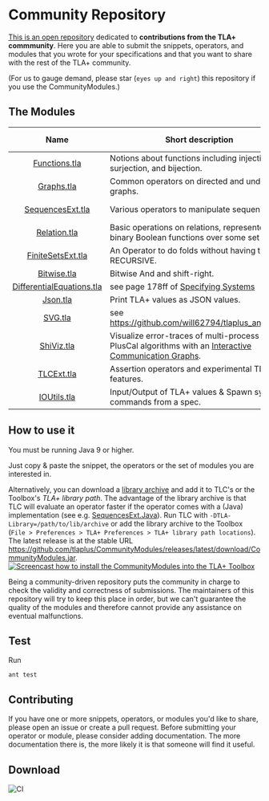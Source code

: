 Community Repository
====================

[This is an open repository](https://github.com/tlaplus/CommunityModules/) dedicated to **contributions from the TLA+ commmunity**.
Here you are able to submit the snippets, operators, and modules that you wrote for
your specifications and that you want to share with the rest of the TLA+ community.

(For us to gauge demand, please star (`eyes up and right`) this repository if you use the CommunityModules.)

The Modules
-----------

| Name  | Short description | Module Override? | Contributors |
| :--: | ---- | ---- | ---- |
| <a href="https://github.com/tlaplus/CommunityModules/blob/master/modules/Functions.tla">Functions.tla</a> | Notions about functions including injection, surjection, and bijection. | | [@muenchnerkindl](https://github.com/muenchnerkindl) |
| <a href="https://github.com/tlaplus/CommunityModules/blob/master/modules/Graphs.tla">Graphs.tla</a> | Common operators on directed and undirected graphs. | | Leslie Lamport |
| <a href="https://github.com/tlaplus/CommunityModules/blob/master/modules/SequencesExt.tla">SequencesExt.tla</a> | Various operators to manipulate sequences. | [&#10004;](https://github.com/tlaplus/CommunityModules/blob/master/modules/tlc2/overrides/SequencesExt.java)| [@muenchnerkindl](https://github.com/muenchnerkindl),[@lemmy](https://github.com/lemmy), [@hwayne](https://github.com/hwayne) |
| <a href="https://github.com/tlaplus/CommunityModules/blob/master/modules/Relation.tla">Relation.tla</a> | Basic operations on relations, represented as binary Boolean functions over some set S.| | [@muenchnerkindl](https://github.com/muenchnerkindl) |
| <a href="https://github.com/tlaplus/CommunityModules/blob/master/modules/FiniteSetsExt.tla">FiniteSetsExt.tla</a> | An Operator to do folds without having to use RECURSIVE. | &#10004;| [@hwayne](https://github.com/hwayne),[@lemmy](https://github.com/lemmy) |
| <a href="https://github.com/tlaplus/CommunityModules/blob/master/modules/Bitwise.tla">Bitwise.tla</a> | Bitwise And and shift-right. | [&#10004;](https://github.com/tlaplus/CommunityModules/blob/master/modules/tlc2/overrides/Bitwise.java) | [@lemmy](https://github.com/lemmy),[@pfeodrippe](https://github.com/pfeodrippe) |
| <a href="https://github.com/tlaplus/CommunityModules/blob/master/modules/DifferentialEquations.tla">DifferentialEquations.tla</a> | see page 178ff of [Specifying Systems](https://lamport.azurewebsites.net/tla/book-02-08-08.pdf)| | Leslie Lamport |
| <a href="https://github.com/tlaplus/CommunityModules/blob/master/modules/Json.tla">Json.tla</a> | Print TLA+ values as JSON values. | [&#10004;](https://github.com/tlaplus/CommunityModules/blob/master/modules/tlc2/overrides/Json.java)| [@kuujo](https://github.com/kuujo) |
| <a href="https://github.com/tlaplus/CommunityModules/blob/master/modules/SVG.tla">SVG.tla</a> | see https://github.com/will62794/tlaplus_animation | [&#10004;](https://github.com/tlaplus/CommunityModules/blob/master/modules/tlc2/overrides/SVG.java)| [@will62794](https://github.com/will62794), [@lemmy](https://github.com/lemmy) |
| <a href="https://github.com/tlaplus/CommunityModules/blob/master/modules/ShiViz.tla">ShiViz.tla</a> | Visualize error-traces of multi-process PlusCal algorithms with an [Interactive Communication Graphs](https://bestchai.bitbucket.io/shiviz/). |  | [@lemmy](https://github.com/lemmy) |
| <a href="https://github.com/tlaplus/CommunityModules/blob/master/modules/TLCExt.tla">TLCExt.tla</a> | Assertion operators and experimental TLC features. | [&#10004;](https://github.com/tlaplus/CommunityModules/blob/master/modules/tlc2/overrides/TLCExt.java)| [@lemmy](https://github.com/lemmy), [@will62794](https://github.com/will62794) |
| <a href="https://github.com/tlaplus/CommunityModules/blob/master/modules/IOUtils.tla">IOUtils.tla</a> | Input/Output of TLA+ values & Spawn system commands from a spec. | [&#10004;](https://github.com/tlaplus/CommunityModules/blob/master/modules/tlc2/overrides/IOUtils.java) | [@lemmy](https://github.com/lemmy), [@lvanengelen](https://github.com/lvanengelen) |


How to use it
-------------

You must be running Java 9 or higher.

Just copy & paste the snippet, the operators or the set of modules you are interested in.

Alternatively, you can download a [library archive](https://github.com/tlaplus/CommunityModules/releases) and add it to TLC's or the Toolbox's *TLA+ library path*.  The advantage of the library archive is that TLC will evaluate an operator faster if the operator comes with a (Java) implementation (see e.g. [SequencesExt.Java](https://github.com/tlaplus/CommunityModules/blob/master/modules/tlc2/overrides/SequencesExt.java)).  Run TLC with ```-DTLA-Library=/path/to/lib/archive``` or add the library archive to the Toolbox (```File > Preferences > TLA+ Preferences > TLA+ library path locations```).  The latest release is at the stable URL https://github.com/tlaplus/CommunityModules/releases/latest/download/CommunityModules.jar.
[![Screencast how to install the CommunityModules into the TLA+ Toolbox](https://img.youtube.com/vi/w9t6JnmxV2E/0.jpg)](https://www.youtube.com/watch?v=w9t6JnmxV2E)

Being a community-driven repository puts the community in charge to check the validity and correctness of submissions. The maintainers of this repository will try to keep this place in order, but we can't guarantee the quality of the
modules and therefore cannot provide any assistance on eventual malfunctions.

Test
------------
Run

``` shell
ant test
```

Contributing
------------

If you have one or more snippets, operators, or modules you'd like to share, please open an issue or create
a pull request.  Before submitting your operator or module, please consider adding documentation.  The more documentation there is, the more likely it is that someone will find it useful.

Download
--------

![CI](https://github.com/tlaplus/CommunityModules/workflows/CI/badge.svg)
